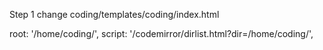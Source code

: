 Step 1  change coding/templates/coding/index.html

 root: '/home/coding/',
 script: '/codemirror/dirlist.html?dir=/home/coding/',


